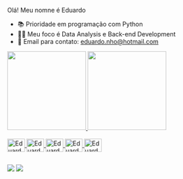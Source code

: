 Olá! Meu nomne é Eduardo
  
  - 📚 Prioridade em programação com Python 
  - 👨‍💻 Meu foco é Data Analysis e Back-end Development
  - 📩 Email para contato: eduardo.nho@hotmail.com
   
<div>
  <a href="https://github.com/Edge912"/>
  <img loading="lazy" height="180em" src="https://github-readme-stats.vercel.app/api?username=Edge912&show_icons=true&theme=radical&include_all_commits=true&count_private=true"/>
  <img loading="lazy" height="180em" src="https://github-readme-stats.vercel.app/api/top-langs/?username=Edge912&layout=compact&langs_count=7&theme=radical"/>
</div>

<div style="display: inline_block"><br>
  <img align="center" alt="Eduardo-VSCode" height="30" width="40" src="https://cdn.jsdelivr.net/gh/devicons/devicon@latest/icons/vscode/vscode-original.svg"/>
  <img align="center" alt="Eduardo-Postgre" height="30" width="40" src="https://cdn.jsdelivr.net/gh/devicons/devicon@latest/icons/postgresql/postgresql-original.svg" />
  <img align="center" alt="Eduardo-Python" height="30" width="40" src="https://cdn.jsdelivr.net/gh/devicons/devicon@latest/icons/python/python-original.svg" />
  <img align="center" alt="Eduardo-HTML" height="30" width="40" src="https://cdn.jsdelivr.net/gh/devicons/devicon@latest/icons/html5/html5-original.svg" />
  <img align="center" alt="Eduardo-CSS" height="30" width="40" src="https://cdn.jsdelivr.net/gh/devicons/devicon@latest/icons/css3/css3-original.svg" />     
</div>

 ##
 
<div> 
  <a href="www.linkedin.com/in/eduardo-cozer-gnoatto" target="_blank"><img src="https://img.shields.io/badge/-LinkedIn-%230077B5?style=for-the-badge&logo=linkedin&logoColor=white" target="_blank"></a>
  <a href = "mailto:ednhoato@gmail.com"><img src="https://img.shields.io/badge/-Gmail-%23333?style=for-the-badge&logo=gmail&logoColor=white" target="_blank"></a>
</div>

<div>
  <a href="https://github.com/Edge912/Edge912/blob/output/github-contribution-grid-snake.svg"> 
</div>
